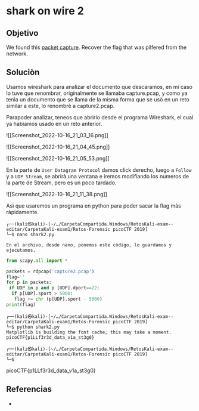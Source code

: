 # shark on wire 2
## Objetivo
We found this [packet capture](https://jupiter.challenges.picoctf.org/static/b506393b6f9d53b94011df000c534759/capture.pcap). Recover the flag that was pilfered from the network.

## Soluciòn
Usamos wireshark para analizar el documento que descaramos, en mi caso lo tuve que renombrar, originalmente se llamaba capture.pcap, y como ya tenìa un documento que se llama de la misma forma que se usò en un reto similar a este, lo renombrè a capture2.pcap.

Parapoder analizar, teneos que abrirlo desde el programa Wireshark, el cual ya habìamos usado en un reto anterior.

![[Screenshot_2022-10-16_21_03_16.png]]

![[Screenshot_2022-10-16_21_04_45.png]]

![[Screenshot_2022-10-16_21_05_53.png]]

En la parte  de `User Datagram Protocol` damos click derecho, luego a `Follow` y a `UDP Stream`,  se abrirà una ventana e iremos modifiando los numeros de la parte de Stream, pero es un poco tardado.

![[Screenshot_2022-10-16_21_11_38.png]]

Asì que usaremos un programa en python para poder sacar la flag màs ràpidamente.

```shell
┌──(kali㉿kali)-[~/…/CarpetaCompartida.Windows/RetosKali-exam--editar/CarpetaKali-exam1/Retos-Forensic picoCTF 2019]
└─$ nano shark2.py  
```
	En el archivo, desde nano, ponemos este còdigo, lo guardamos y ejecutamos.
```python
from scapy.all import *

packets = rdpcap('capture2.pcap')
flag=''
for p in packets:
 if UDP in p and p [UDP].dport==22:
  if p[UDP].sport > 5000: 
   flag += chr (p[UDP].sport - 5000)
print(flag)
```

```shell
┌──(kali㉿kali)-[~/…/CarpetaCompartida.Windows/RetosKali-exam--editar/CarpetaKali-exam1/Retos-Forensic picoCTF 2019]
└─$ python shark2.py
Matplotlib is building the font cache; this may take a moment.
picoCTF{p1LLf3r3d_data_v1a_st3g0}

┌──(kali㉿kali)-[~/…/CarpetaCompartida.Windows/RetosKali-exam--editar/CarpetaKali-exam1/Retos-Forensic picoCTF 2019]
└─$ 
```
picoCTF{p1LLf3r3d_data_v1a_st3g0}

## Referencias
- []()